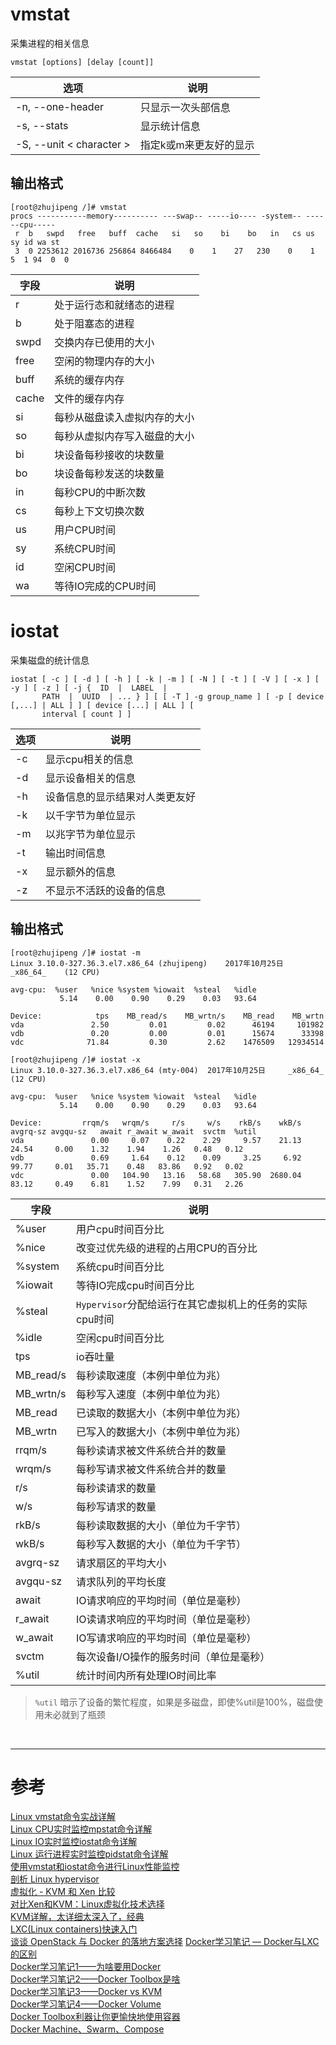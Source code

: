 # vmstat
采集进程的相关信息

```
vmstat [options] [delay [count]]
```

|选项 | 说明 |
|--- |--- |
|-n, --one-header | 只显示一次头部信息 |
|-s, --stats | 显示统计信息 |
|-S, --unit &lt; character &gt; | 指定k或m来更友好的显示 | 


## 输出格式
```
[root@zhujipeng /]# vmstat
procs -----------memory---------- ---swap-- -----io---- -system-- ------cpu-----
 r  b   swpd   free   buff  cache   si   so    bi    bo   in   cs us sy id wa st
 3  0 2253612 2016736 256864 8466484    0    1    27   230    0    1  5  1 94  0  0
```

|字段 | 说明 |
|--- |--- |
|r | 处于运行态和就绪态的进程 |
|b | 处于阻塞态的进程 |
|swpd | 交换内存已使用的大小 |
|free | 空闲的物理内存的大小 |
|buff | 系统的缓存内存 |
|cache | 文件的缓存内存 |
|si | 每秒从磁盘读入虚拟内存的大小 |
|so | 每秒从虚拟内存写入磁盘的大小 |
|bi | 块设备每秒接收的块数量 |
|bo | 块设备每秒发送的块数量 |
|in | 每秒CPU的中断次数 |
|cs | 每秒上下文切换次数 |
|us | 用户CPU时间 |
|sy | 系统CPU时间 |
|id | 空闲CPU时间 |
|wa | 等待IO完成的CPU时间 |



# iostat
采集磁盘的统计信息

```
iostat [ -c ] [ -d ] [ -h ] [ -k | -m ] [ -N ] [ -t ] [ -V ] [ -x ] [ -y ] [ -z ] [ -j {  ID  |  LABEL  |
       PATH  |  UUID  | ... } ] [ [ -T ] -g group_name ] [ -p [ device [,...] | ALL ] ] [ device [...] | ALL ] [
       interval [ count ] ]
```

|选项 | 说明 |
|--- |--- |
|-c | 显示cpu相关的信息 |
|-d | 显示设备相关的信息 |
|-h | 设备信息的显示结果对人类更友好 |
|-k | 以千字节为单位显示 |
|-m | 以兆字节为单位显示 |
|-t | 输出时间信息 |
|-x | 显示额外的信息 |
|-z | 不显示不活跃的设备的信息 |


## 输出格式
```
[root@zhujipeng /]# iostat -m
Linux 3.10.0-327.36.3.el7.x86_64 (zhujipeng) 	2017年10月25日 	_x86_64_	(12 CPU)

avg-cpu:  %user   %nice %system %iowait  %steal   %idle
           5.14    0.00    0.90    0.29    0.03   93.64

Device:            tps    MB_read/s    MB_wrtn/s    MB_read    MB_wrtn
vda               2.50         0.01         0.02      46194     101982
vdb               0.20         0.00         0.01      15674      33398
vdc              71.84         0.30         2.62    1476509   12934514

[root@zhujipeng /]# iostat -x
Linux 3.10.0-327.36.3.el7.x86_64 (mty-004) 	2017年10月25日 	_x86_64_	(12 CPU)

avg-cpu:  %user   %nice %system %iowait  %steal   %idle
           5.14    0.00    0.90    0.29    0.03   93.64

Device:         rrqm/s   wrqm/s     r/s     w/s    rkB/s    wkB/s avgrq-sz avgqu-sz   await r_await w_await  svctm  %util
vda               0.00     0.07    0.22    2.29     9.57    21.13    24.54     0.00    1.32    1.94    1.26   0.48   0.12
vdb               0.69     1.64    0.12    0.09     3.25     6.92    99.77     0.01   35.71    0.48   83.86   0.92   0.02
vdc               0.00   104.90   13.16   58.68   305.90  2680.04    83.12     0.49    6.81    1.52    7.99   0.31   2.26
```

|字段 | 说明 |
|--- |--- |
|%user | 用户cpu时间百分比 |
|%nice | 改变过优先级的进程的占用CPU的百分比 |
|%system | 系统cpu时间百分比 |
|%iowait | 等待IO完成cpu时间百分比 |
|%steal | `Hypervisor`分配给运行在其它虚拟机上的任务的实际cpu时间 |
|%idle| 空闲cpu时间百分比 |
|tps | io吞吐量 |
|MB_read/s| 每秒读取速度（本例中单位为兆）|
|MB_wrtn/s| 每秒写入速度（本例中单位为兆）|
|MB_read| 已读取的数据大小（本例中单位为兆）|
|MB_wrtn| 已写入的数据大小（本例中单位为兆）|
|rrqm/s | 每秒读请求被文件系统合并的数量 |
|wrqm/s | 每秒写请求被文件系统合并的数量 |
|r/s | 每秒读请求的数量 |
|w/s | 每秒写请求的数量 |
|rkB/s | 每秒读取数据的大小（单位为千字节）|
|wkB/s | 每秒写入数据的大小（单位为千字节）|
|avgrq-sz | 请求扇区的平均大小 |
|avgqu-sz | 请求队列的平均长度 |
|await | IO请求响应的平均时间（单位是毫秒）|
|r_await | IO读请求响应的平均时间（单位是毫秒）|
|w_await | IO写请求响应的平均时间（单位是毫秒）|
|svctm | 每次设备I/O操作的服务时间（单位是毫秒） |
|%util| 统计时间内所有处理IO时间比率 |
> `%util` 暗示了设备的繁忙程度，如果是多磁盘，即使%util是100%，磁盘使用未必就到了瓶颈


<br/>

---

# 参考

[Linux vmstat命令实战详解][1]  
[Linux CPU实时监控mpstat命令详解][2]  
[Linux IO实时监控iostat命令详解][3]  
[Linux 运行进程实时监控pidstat命令详解][4]  
[使用vmstat和iostat命令进行Linux性能监控][5]  
[剖析 Linux hypervisor][6]  
[虚拟化 - KVM 和 Xen 比较][7]  
[对比Xen和KVM：Linux虚拟化技术选择][8]  
[KVM详解，太详细太深入了，经典][9]  
[LXC(Linux containers)快速入门][10]  
[谈谈 OpenStack 与 Docker 的落地方案选择][11]
[Docker学习笔记 — Docker与LXC的区别][12]  
[Docker学习笔记1——为啥要用Docker][13]    
[Docker学习笔记2——Docker Toolbox是啥][14]  
[Docker学习笔记3——Docker vs KVM][15]  
[Docker学习笔记4——Docker Volume][16]   
[Docker Toolbox利器让你更愉快地使用容器][17]  
[Docker Machine、Swarm、Compose][18]  

[1]: http://www.cnblogs.com/ggjucheng/archive/2012/01/05/2312625.html 
[2]: http://www.cnblogs.com/ggjucheng/archive/2013/01/13/2858775.html
[3]: http://www.cnblogs.com/ggjucheng/archive/2013/01/13/2858810.html
[4]: http://www.cnblogs.com/ggjucheng/archive/2013/01/13/2858874.html
[5]: https://linux.cn/article-4024-1.html
[6]: https://www.ibm.com/developerworks/cn/linux/l-hypervisor/
[7]: http://www.cnblogs.com/sammyliu/articles/4389981.html
[8]: http://blog.chinaunix.net/uid-30022178-id-5749329.html
[9]: http://blog.csdn.net/qq_2632356095/article/details/24668979
[10]: http://www.cnblogs.com/lisperl/archive/2012/04/15/2450183.html
[11]: http://dockone.io/article/1690
[12]: http://blog.csdn.net/wangtaoking1/article/details/45043523
[13]: http://www.jianshu.com/p/0e598643334b
[14]: http://www.jianshu.com/p/d248ba49ec3e
[15]: http://www.jianshu.com/p/ca7d5438ce1e
[16]: http://www.jianshu.com/p/3507f262081e
[17]: http://www.ywnds.com/?p=9146
[18]: http://dockone.io/question/160